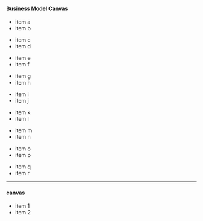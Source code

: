 #### Business Model Canvas

<!-- .slide: class="bmc" -->

- item a
- item b

<!-- .element class="bmc-partners" -->

- item c
- item d

<!-- .element class="bmc-activities" -->

- item e
- item f

<!-- .element class="bmc-resources" -->

- item g
- item h

<!-- .element class="bmc-valueprop" -->

- item i
- item j

<!-- .element class="bmc-relations" -->

- item k
- item l

<!-- .element class="bmc-channels" -->

- item m
- item n

<!-- .element class="bmc-segments" -->

- item o
- item p

<!-- .element class="bmc-cost" -->

- item q
- item r

<!-- .element class="bmc-revenue" -->

---

#### canvas

- item 1
- item 2


